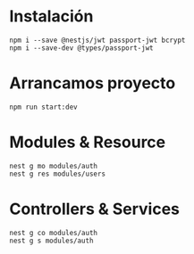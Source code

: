 # Instalación
```
npm i --save @nestjs/jwt passport-jwt bcrypt
npm i --save-dev @types/passport-jwt
```

# Arrancamos proyecto
```
npm run start:dev
```
# Modules & Resource
```
nest g mo modules/auth
nest g res modules/users
```
# Controllers & Services
```
nest g co modules/auth
nest g s modules/auth
```